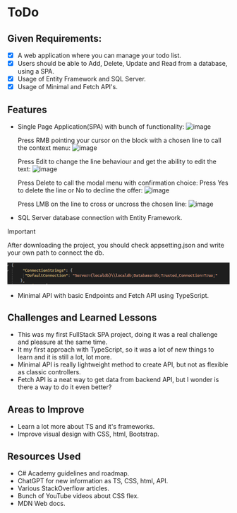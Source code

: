# ToDo

## Given Requirements:
- [x] A web application where you can manage your todo list.
- [x] Users should be able to Add, Delete, Update and Read from a database, using a SPA.
- [x] Usage of Entity Framework and SQL Server.
- [x] Usage of Minimal and Fetch API's.

## Features
* Single Page Application(SPA) with bunch of functionality:
![image](https://github.com/TwilightSaw/CodeReviews.MVC.Todo/blob/main/Todo.TwilightSaw/images/pages_1.png)

	
	Press RMB pointing your cursor on the block with a chosen line to call the context menu:
![image](https://github.com/TwilightSaw/CodeReviews.MVC.Todo/blob/main/Todo.TwilightSaw/images/pages_2.png)

	Press Edit to change the line behaviour and get the ability to edit the text: 
![image](https://github.com/TwilightSaw/CodeReviews.MVC.Todo/blob/main/Todo.TwilightSaw/images/pages_3.png)

	Press Delete to call the modal menu with confirmation choice: Press Yes to delete the line or No to decline the offer: 
![image](https://github.com/TwilightSaw/CodeReviews.MVC.Todo/blob/main/Todo.TwilightSaw/images/pages_4.png)

	Press LMB on the line to cross or uncross the chosen line:
![image](https://github.com/TwilightSaw/CodeReviews.MVC.Todo/blob/main/Todo.TwilightSaw/images/pages_5.png)

* SQL Server database connection with Entity Framework.
> [!IMPORTANT]
> After downloading the project, you should check appsetting.json and write your own path to connect the db.
> 
> ![image](https://github.com/TwilightSaw/CodeReviews.MVC.Movies/blob/main/Movies.TwilightSaw/images/appsettings.png)

* Minimal API with basic Endpoints and Fetch API using TypeScript.

## Challenges and Learned Lessons
- This was my first FullStack SPA project, doing it was a real challenge and pleasure at the same time.
- It my first approach with TypeScript, so it was a lot of new things to learn and it is still a lot, lot more.
- Minimal API is really lightweight method to create API, but not as flexible as classic controllers.
- Fetch API is a neat way to get data from backend API, but I wonder is there a way to do it even better? 


## Areas to Improve
- Learn a lot more about TS and it's frameworks.
- Improve visual design with CSS, html, Bootstrap.

## Resources Used
- C# Academy guidelines and roadmap.
- ChatGPT for new information as TS, CSS, html, API.
- Various StackOverflow articles.
- Bunch of YouTube videos about CSS flex.
- MDN Web docs.
